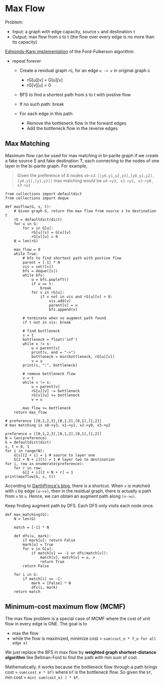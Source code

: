Max Flow
===

Problem:

* Input: a graph with edge capacity, source `s` and destination `t`
* Output: max flow from s to t  (the flow over every edge is no more than its capacity)

[Edmonds-Karp implementation](http://theory.stanford.edu/~tim/w16/l/l1.pdf) of the Ford-Fulkerson algorithm:

* repeat forever
  * Create a residual graph `rG`, for an edge `u -> v` in original graph `G`
    * rG[u][v] = G[u][v]
    * rG[v][u] = 0

  * BFS to find a shortest path from s to t with postive flow
  
  * If no such path: break
  
  * For each edge in this path:
    * Remove the bottleneck flow in the forward edges
    * Add the bottleneck flow in the reverse edges

Max Matching
---
Maximum flow can be used for max matching in bi-parite graph if we create a fake source S and fake destination T, 
each connecting to the nodes of one layer in the bi-parite graph. For example, 

> Given the preference of 4 nodes `x0~x3`: `[[y0,y1,y2,y3],[y0,y1,y2],[y0,y1],[y1,y2]]`
> max matching would be `x0->y3, x1->y1, x2->y0, x3->y2`

```
from collections import defaultdict
from collections import deque

def maxflow(G, s, t):
    # Given graph G, return the max flow from source s to destination t
    rG = defaultdict(dict)
    for u in G:
        for v in G[u]:
            rG[u][v] = G[u][v]
            rG[v][u] = 0
    N = len(rG)

    max_flow = 0
    while True:
        # bfs to find shortest path with postive flow
        parent = [-1] * N
        vis = set([s])
        bfs = deque([s])
        while bfs:
            u = bfs.popleft()
            if u == t:
                break
            for v in rG[u]:
                if v not in vis and rG[u][v] > 0:
                    vis.add(v)
                    parent[v] = u
                    bfs.append(v)
        
        # terminate when no augment path found
        if t not in vis: break
            
        # find bottleneck
        v = t
        bottleneck = float('inf')
        while v != s:
            u = parent[v]
            print(v, end = "->")
            bottleneck = min(bottleneck, rG[u][v])
            v = u
        print(s, ":", bottleneck)
        
        # remove bottleneck flow
        v = t
        while v != s:
            u = parent[v]
            rG[u][v] -= bottleneck
            rG[v][u] += bottleneck
            v = u
            
        max_flow += bottleneck
    return max_flow
        
# preference [[0,1,2,3],[0,1,2],[0,1],[1,2]]
# max matching is x0->y3, x1->y1, x2->y0, x3->y2

preference = [[0,1,2,3],[0,1,2],[0,1],[1,2]]
N = len(preference)
G = defaultdict(dict)
s, t = 0, 1
for i in range(N):
    G[s][2 + i] = 1 # source to layer one
    G[2 + N + i][t] = 1 # layer two to destination
for i, row in enumerate(preference):
    for r in row:
        G[2 + i][2 + N + r] = 1 
print(maxflow(G, s, t))
```

According to [DarthPrince's blog](https://codeforces.com/blog/entry/16221), there is a shortcut.
When `v` is matched with `u` by edge `(u->v)`, then in the residual graph, there is actually a path from `v` to `u`.
Hence, we can obtain an augment path along `(v->u)`.

Keep finding augment path by DFS. Each DFS only visits each node once.
```
def max_matching(G):
    N = len(G)
    
    match = [-1] * N
    
    def dfs(u, mark):
        if mark[u]: return False
        mark[u] = True
        for v in G[u]:
            if match[v] == -1 or dfs(match[v]):
                match[v], match[u] = u, v
                return True
        return False
    
    for i in G:
        if match[i] == -1:
            mark = [False] * N
            dfs(i, mark)
    return match
```

Minimum-cost maximum flow (MCMF)
---
The max flow problem is a special case of MCMF where the cost of unit flow in every edge is ONE. The goal is to 

* max the flow
* while the flow is maximized, minimize cost = `sum(cost_e * f_e for all edge e)`

We just replace the BFS in max flow by **weighted graph shortest-distance algorithm** like Bellman-Ford to find the path with min sum of cost.

Mathematically, it works because the bottleneck flow through a path brings cost = `sum(cost_e * bf)` where `bf` is the bottleneck flow. So given the `bf`, min cost = `min( sum(cost_e) ) * bf`.




